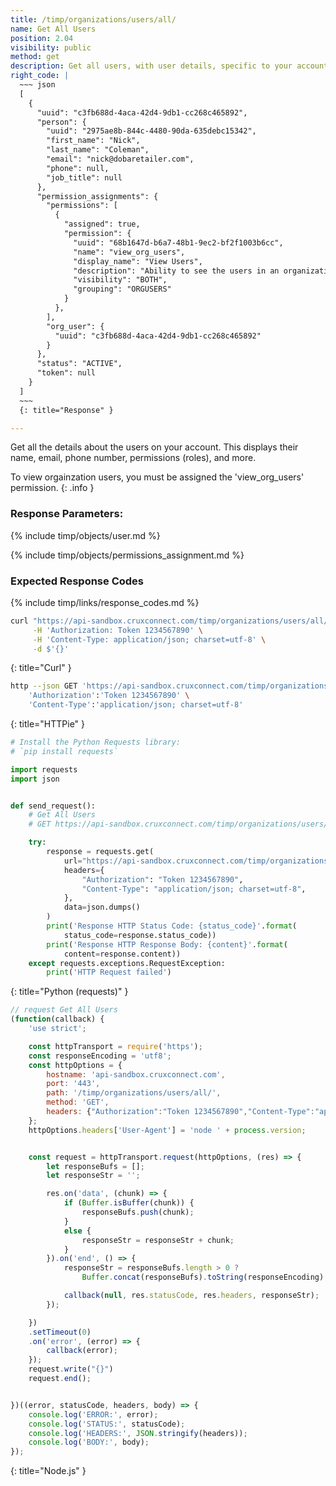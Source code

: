 ```yaml
---
title: /timp/organizations/users/all/
name: Get All Users
position: 2.04
visibility: public
method: get
description: Get all users, with user details, specific to your account
right_code: |
  ~~~ json
  [
    {
      "uuid": "c3fb688d-4aca-42d4-9db1-cc268c465892",
      "person": {
        "uuid": "2975ae8b-844c-4480-90da-635debc15342",
        "first_name": "Nick",
        "last_name": "Coleman",
        "email": "nick@dobaretailer.com",
        "phone": null,
        "job_title": null
      },
      "permission_assignments": {
        "permissions": [
          {
            "assigned": true,
            "permission": {
              "uuid": "68b1647d-b6a7-48b1-9ec2-bf2f1003b6cc",
              "name": "view_org_users",
              "display_name": "View Users",
              "description": "Ability to see the users in an organization",
              "visibility": "BOTH",
              "grouping": "ORGUSERS"
            }
          },
        ],
        "org_user": {
          "uuid": "c3fb688d-4aca-42d4-9db1-cc268c465892"
        }
      },
      "status": "ACTIVE",
      "token": null
    }
  ]
  ~~~
  {: title="Response" }

---
```

Get all the details about the users on your account. This displays their name, email, phone number, permissions (roles), and more.

To view orgainzation users, you must be assigned the 'view_org_users' permission.
{: .info }


### Response Parameters:

{% include timp/objects/user.md %}

{% include timp/objects/permissions_assignment.md %}

### Expected Response Codes

{% include timp/links/response_codes.md %}


~~~ bash
curl "https://api-sandbox.cruxconnect.com/timp/organizations/users/all/" \
     -H 'Authorization: Token 1234567890' \
     -H 'Content-Type: application/json; charset=utf-8' \
     -d $'{}'

~~~
{: title="Curl" }

~~~ bash
http --json GET 'https://api-sandbox.cruxconnect.com/timp/organizations/users/all/' \
    'Authorization':'Token 1234567890' \
    'Content-Type':'application/json; charset=utf-8'


~~~
{: title="HTTPie" }

~~~ python
# Install the Python Requests library:
# `pip install requests`

import requests
import json


def send_request():
    # Get All Users
    # GET https://api-sandbox.cruxconnect.com/timp/organizations/users/all/

    try:
        response = requests.get(
            url="https://api-sandbox.cruxconnect.com/timp/organizations/users/all/",
            headers={
                "Authorization": "Token 1234567890",
                "Content-Type": "application/json; charset=utf-8",
            },
            data=json.dumps()
        )
        print('Response HTTP Status Code: {status_code}'.format(
            status_code=response.status_code))
        print('Response HTTP Response Body: {content}'.format(
            content=response.content))
    except requests.exceptions.RequestException:
        print('HTTP Request failed')

~~~
{: title="Python (requests)" }

~~~ javascript
// request Get All Users
(function(callback) {
    'use strict';

    const httpTransport = require('https');
    const responseEncoding = 'utf8';
    const httpOptions = {
        hostname: 'api-sandbox.cruxconnect.com',
        port: '443',
        path: '/timp/organizations/users/all/',
        method: 'GET',
        headers: {"Authorization":"Token 1234567890","Content-Type":"application/json; charset=utf-8"}
    };
    httpOptions.headers['User-Agent'] = 'node ' + process.version;


    const request = httpTransport.request(httpOptions, (res) => {
        let responseBufs = [];
        let responseStr = '';

        res.on('data', (chunk) => {
            if (Buffer.isBuffer(chunk)) {
                responseBufs.push(chunk);
            }
            else {
                responseStr = responseStr + chunk;
            }
        }).on('end', () => {
            responseStr = responseBufs.length > 0 ?
                Buffer.concat(responseBufs).toString(responseEncoding) : responseStr;

            callback(null, res.statusCode, res.headers, responseStr);
        });

    })
    .setTimeout(0)
    .on('error', (error) => {
        callback(error);
    });
    request.write("{}")
    request.end();


})((error, statusCode, headers, body) => {
    console.log('ERROR:', error);
    console.log('STATUS:', statusCode);
    console.log('HEADERS:', JSON.stringify(headers));
    console.log('BODY:', body);
});

~~~
{: title="Node.js" }
